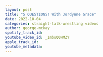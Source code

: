 ```yaml
---
layout: post
title: "5 QUESTIONS! With Jordynne Grace"
date: 2022-10-04
categories: straight-talk-wrestling videos
author: george-mckay
spotify_track_id: 
youtube_video_id: _1mbuQ0HMZY
apple_track_id: 
youtube_metadata: 
---
```

